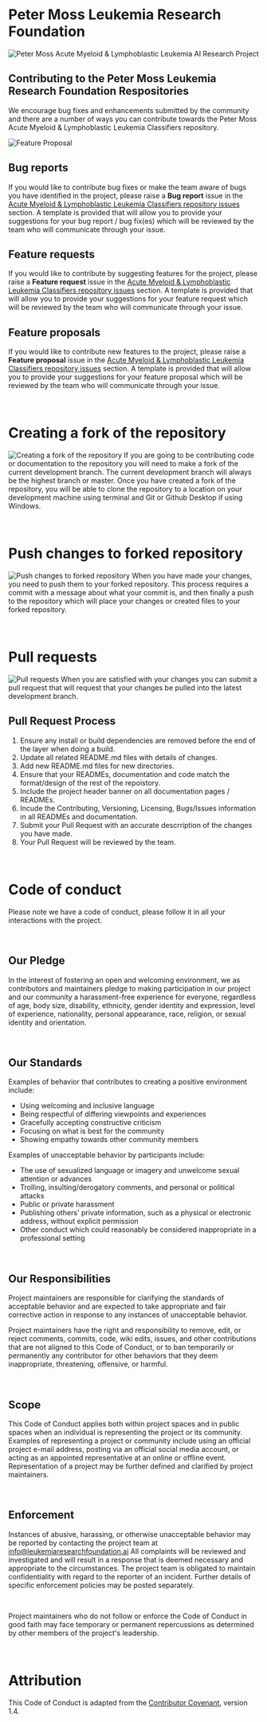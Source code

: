 # Peter Moss Leukemia Research Foundation

![Peter Moss Acute Myeloid & Lymphoblastic Leukemia AI Research Project](https://www.leukemiaresearchfoundation.ai/github/media/images/Peter-Moss-Leukemia-Research-Foundation.jpg)

## Contributing to the Peter Moss Leukemia Research Foundation Respositories

We encourage bug fixes and enhancements submitted by the community and there are a number of ways you can contribute towards the Peter Moss Acute Myeloid & Lymphoblastic Leukemia Classifiers repository.

![Feature Proposal](https://www.leukemiaresearchfoundation.ai/github/media/images/Contributing-Feature-Proposal.jpg)

## Bug reports

If you would like to contribute bug fixes or make the team aware of bugs you have identified in the project, please raise a **Bug report** issue in the [Acute Myeloid & Lymphoblastic Leukemia Classifiers repository issues](issues/new/choose) section. A template is provided that will allow you to provide your suggestions for your bug report / bug fix(es) which will be reviewed by the team who will communicate through your issue.

## Feature requests

If you would like to contribute by suggesting features for the project, please raise a **Feature request** issue in the [Acute Myeloid & Lymphoblastic Leukemia Classifiers repository issues](issues/new/choose) section. A template is provided that will allow you to provide your suggestions for your feature request which will be reviewed by the team who will communicate through your issue.

## Feature proposals

If you would like to contribute new features to the project, please raise a **Feature proposal** issue in the [Acute Myeloid & Lymphoblastic Leukemia Classifiers repository issues](issues/new/choose) section. A template is provided that will allow you to provide your suggestions for your feature proposal which will be reviewed by the team who will communicate through your issue.

&nbsp;

# Creating a fork of the repository

![Creating a fork of the repository](https://www.leukemiaresearchfoundation.ai/github/media/images/Contributing-Fork.jpg)
If you are going to be contributing code or documentation to the repository you will need to make a fork of the current development branch. The current development branch will always be the highest branch or master. Once you have created a fork of the repository, you will be able to clone the repository to a location on your development machine using terminal and Git or Github Desktop if using Windows.

&nbsp;

# Push changes to forked repository

![Push changes to forked repository](https://www.leukemiaresearchfoundation.ai/github/media/images/Contributing-Commit-Push.jpg)
When you have made your changes, you need to push them to your forked repository. This process requires a commit with a message about what your commit is, and then finally a push to the repository which will place your changes or created files to your forked repository.

&nbsp;

# Pull requests

![Pull requests](https://www.leukemiaresearchfoundation.ai/github/media/images/Contributing-Pull-Requests.jpg)
When you are satisfied with your changes you can submit a pull request that will request that your changes be pulled into the latest development branch.

## Pull Request Process

1. Ensure any install or build dependencies are removed before the end of the layer when doing a build.
2. Update all related README.md files with details of changes.
3. Add new README.md files for new directories.
4. Ensure that your READMEs, documentation and code match the format/design of the rest of the repoistory.
5. Include the project header banner on all documentation pages / READMEs.
6. Incude the Contributing, Versioning, Licensing, Bugs/Issues information in all READMEs and documentation.
7. Submit your Pull Request with an accurate descrription of the changes you have made.
8. Your Pull Request will be reviewed by the team.

&nbsp;

# Code of conduct

Please note we have a code of conduct, please follow it in all your interactions with the project.

&nbsp;

## Our Pledge

In the interest of fostering an open and welcoming environment, we as contributors and maintainers pledge to making participation in our project and our community a harassment-free experience for everyone, regardless of age, body size, disability, ethnicity, gender identity and expression, level of experience, nationality, personal appearance, race, religion, or sexual identity and orientation.

&nbsp;

## Our Standards

Examples of behavior that contributes to creating a positive environment include:

- Using welcoming and inclusive language
- Being respectful of differing viewpoints and experiences
- Gracefully accepting constructive criticism
- Focusing on what is best for the community
- Showing empathy towards other community members

Examples of unacceptable behavior by participants include:

- The use of sexualized language or imagery and unwelcome sexual attention or advances
- Trolling, insulting/derogatory comments, and personal or political attacks
- Public or private harassment
- Publishing others' private information, such as a physical or electronic address, without explicit permission
- Other conduct which could reasonably be considered inappropriate in a professional setting

&nbsp;

## Our Responsibilities

Project maintainers are responsible for clarifying the standards of acceptable behavior and are expected to take appropriate and fair corrective action in response to any instances of unacceptable behavior.

Project maintainers have the right and responsibility to remove, edit, or reject comments, commits, code, wiki edits, issues, and other contributions that are not aligned to this Code of Conduct, or to ban temporarily or
permanently any contributor for other behaviors that they deem inappropriate, threatening, offensive, or harmful.

&nbsp;

## Scope

This Code of Conduct applies both within project spaces and in public spaces when an individual is representing the project or its community. Examples of representing a project or community include using an official project e-mail address, posting via an official social media account, or acting as an appointed representative at an online or offline event. Representation of a project may be further defined and clarified by project maintainers.

&nbsp;

## Enforcement

Instances of abusive, harassing, or otherwise unacceptable behavior may be reported by contacting the project team at info@leukemiaresearchfoundation.ai All complaints will be reviewed and investigated and will result in a response that is deemed necessary and appropriate to the circumstances. The project team is obligated to maintain confidentiality with regard to the reporter of an incident. Further details of specific enforcement policies may be posted separately.

&nbsp;

Project maintainers who do not follow or enforce the Code of Conduct in good faith may face temporary or permanent repercussions as determined by other members of the project's leadership.

&nbsp;

# Attribution

This Code of Conduct is adapted from the [Contributor Covenant](http://contributor-covenant.org/version/1/4), version 1.4.
